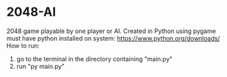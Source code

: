 # 2048-AI
2048 game playable by one player or AI. Created in Python using pygame<br/>
must have python installed on system: https://www.python.org/downloads/<br/>
How to run:
1. go to the terminal in the directory containing "main.py"
2. run "py main.py"
